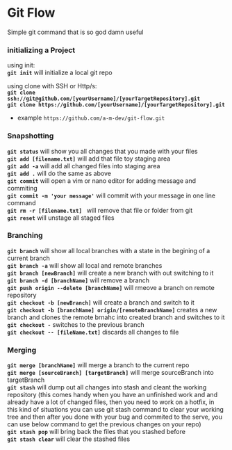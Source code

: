 # Git Flow
Simple git command that is so god damn useful


### initializing a Project
using init:  
**`git init`** will initialize a local git repo

using clone with SSH or Http/s:  
**`git clone ssh://git@github.com/[yourUsername]/[yourTargetRepository].git`**    
**`git clone https://github.com/[yourUsername]/[yourTargetRepository].git`**  
* example `https://github.com/a-m-dev/git-flow.git`  


### Snapshotting
**`git status`** will show you all changes that you made with your files  
**`git add [filename.txt]`** will add that file toy staging area   
**`git add -a`** will add all changed files into staging area  
**`git add .`** will do the same as above   
**`git commit`** will open a vim or nano editor for adding message and commiting  
**`git commit -m 'your message'`** will commit with your message in one line command   
**`git rm -r [filename.txt] `** will remove that file or folder from git    
**`git reset`** will unstage all staged files  


### Branching 
**`git branch`** will show all local branches with a state in the begining of a current branch   
**`git branch -a`** will show all local and remote branches   
**`git branch [newBranch]`** will create a new branch with out switching to it    
**`git branch -d [branchName]`** will remove a branch    
**`git push origin --delete [branchName]`** will rmeove a branch on remote repository    
**`git checkout -b [newBranch]`** will create a branch and switch to it    
**`git checkout -b [branchName] origin/[remoteBranchName]`** creates a new branch and clones the remote brnahc into created branch and switches to it    
**`git checkout -`** switches to the previous branch    
**`git checkout -- [fileName.txt]`** discards all changes to file    


### Merging
**`git merge [branchName]`** will merge a branch to the current repo   
**`git merge [sourceBranch] [targetBranch]`** will merge sourceBranch into targetBranch  
**`git stash`** will dump out all changes into stash and cleant the working repository
(this comes handy when you have an unfinished work and and already have a lot of changed files, then you need to work on a hotfix, in this kind of situations you can use git stash command to clear your working tree and then after you done with your bug and commited to the serve, you can use below command to get the previous changes on your repo)   
**`git stash pop`** will bring back the files that you stashed before   
**`git stash clear`** will clear the stashed files   

